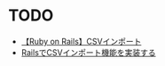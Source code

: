 # TODO

* [【Ruby on Rails】CSVインポート](https://qiita.com/seitarooodayo/items/c9d6955a12ca0b1fd1d4)
* [RailsでCSVインポート機能を実装する](https://www.uosansatox.biz/entry/2018/02/14/152734)